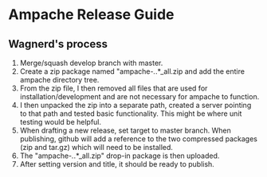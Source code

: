 # Ampache Release Guide

## Wagnerd's process

1. Merge/squash develop branch with master.
2. Create a zip package named "ampache-*.*.*_all.zip and add the entire ampache directory tree.
3. From the zip file, I then removed all files that are used for installation/development and are not necessary for ampache to function.
4. I then unpacked the zip into a separate path, created a server pointing to that path and tested basic functionality. This might be where unit testing would be helpful.
5. When drafting a new release, set target to master branch. When publishing, github will add a reference to the two compressed packages (zip and tar.gz) which will need to be installed.
6. The "ampache-*.*.*_all.zip" drop-in package is then uploaded.
7. After setting version and title, it should be ready to publish.

